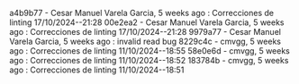 a4b9b77 - Cesar Manuel Varela Garcia, 5 weeks ago : Correcciones de linting 17/10/2024--21:28
00e2ea2 - Cesar Manuel Varela Garcia, 5 weeks ago : Correcciones de linting 17/10/2024--21:28
9979a77 - Cesar Manuel Varela Garcia, 5 weeks ago : invalid read bug
8229c4c - cmvgg, 5 weeks ago : Correcciones de linting 11/10/2024--18:55
58e0e6d - cmvgg, 5 weeks ago : Correcciones de linting 11/10/2024--18:52
183784b - cmvgg, 5 weeks ago : Correcciones de linting 11/10/2024--18:51